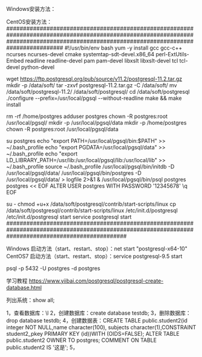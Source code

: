 Windows安装方法：

CentOS安装方法：
#########################################################################################################################################################################################
#!/usr/bin/env bash
yum -y install gcc gcc-c++ ncurses ncurses-devel cmake systemtap-sdt-devel.x86_64 perl-ExtUtils-Embed readline readline-devel pam pam-devel libxslt libxslt-devel tcl tcl-devel python-devel

wget https://ftp.postgresql.org/pub/source/v11.2/postgresql-11.2.tar.gz
mkdir -p /data/soft/
tar -zxvf postgresql-11.2.tar.gz -C /data/soft/
mv /data/soft/postgresql-11.2/ /data/soft/postgresql/
cd /data/soft/postgresql
./configure --prefix=/usr/local/pgsql --without-readline
make && make install

rm -rf /home/postgres
adduser postgres
chown -R postgres:root /usr/local/pgsql/
mkdir -p /usr/local/pgsql/data
mkdir -p /home/postgres
chown -R postgres:root /usr/local/pgsql/data

su postgres
echo "export PATH=/usr/local/pgsql/bin:$PATH" >> ~/.bash_profile
echo "export PGDATA=/usr/local/pgsql/data"    >> ~/.bash_profile
echo "export LD_LIBRARY_PATH=/usr/lib:/usr/local/pgsql/lib:/usr/local/lib" >> ~/.bash_profile
source ~/.bash_profile
/usr/local/pgsql/bin/initdb -D /usr/local/pgsql/data/
/usr/local/pgsql/bin/postgres -D /usr/local/pgsql/data/ > logfile 2>&1 &
/usr/local/pgsql/bin/psql postgres postgres << EOF
ALTER USER postgres WITH PASSWORD '12345678'
\q
EOF

su -
chmod +u+x /data/soft/postgresql/contrib/start-scripts/linux
cp /data/soft/postgresql/contrib/start-scripts/linux /etc/init.d/postgresql
/etc/init.d/postgresql start
service postgresql start
####################################################################################################################################################

Windows 启动方法（start、restart、stop）：net start "postgresql-x64-10"
CentOS7 启动方法（start、restart、stop）：service postgresql-9.5 start

psql -p 5432 -U postgres -d postgres

学习教程
https://www.yiibai.com/postgresql/postgresql-create-database.html

列出系统：show all;


1，查看数据库：\l
2，创建数据库：create database testdb;
3，删除数据库：drop database testdb;
4，创建数据表：CREATE TABLE public.student2(id integer NOT NULL,name character(100),
subjects character(1),CONSTRAINT student2_pkey PRIMARY KEY (id))WITH (OIDS=FALSE);
ALTER TABLE public.student2 OWNER TO postgres;
COMMENT ON TABLE public.student2  IS '这是';
5，